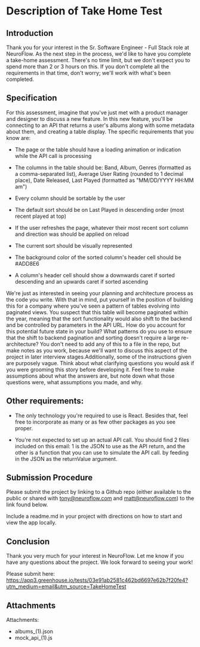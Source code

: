 # Description of Take Home Test 


## Introduction
Thank you for your interest in the Sr. Software Engineer - Full Stack role at NeuroFlow.
As the next step in the process, we'd like to have you complete a take-home assessment.
There's no time limit, but we don't expect you to spend more than 2 or 3 hours on this.
If you don't complete all the requirements in that time, don't worry; we'll work with
what's been completed. 

## Specification
For this assessment, imagine that you've just met with a product
manager and designer to discuss a new feature. In this new feature, you'll be connecting
to an API that returns a user's albums along with some metadata about them, and creating
a table display. The specific requirements that you know are:

- The page or the table should have a loading animation or indication while the API call is processing

- The columns in the table should be: Band, Album, Genres (formatted as a comma-separated list),
Average User Rating (rounded to 1 decimal place), Date Released, Last Played (formatted as "MM/DD/YYYY HH:MM am")

- Every column should be sortable by the user

- The default sort should be on Last Played in descending order (most recent played at top)

- If the user refreshes the page, whatever their most recent sort column and direction was
should be applied on reload

- The current sort should be visually represented

- The background color of the sorted column's header cell should be #ADD8E6

- A column's header cell should show a downwards caret if sorted descending and an upwards
caret if sorted ascending

We're just as interested in seeing your planning and architecture process as the code you write.
With that in mind, put yourself in the position of building this for a company where you've seen
a pattern of tables evolving into paginated views. You suspect that this table will become paginated
within the year, meaning that the sort functionality would also shift to the backend and be controlled
by parameters in the API URL. How do you account for this potential future state in your build? What
patterns do you use to ensure that the shift to backend pagination and sorting doesn't require
a large re-architecture? You don't need to add any of this to a file in the repo, but make notes as you
work, because we'll want to discuss this aspect of the project in later interview stages.Additionally,
some of the instructions given are purposely vague. Think about what clarifying questions you would ask
if you were grooming this story before developing it. Feel free to make assumptions about what the
answers are, but note down what those questions were, what assumptions you made, and why.

## Other requirements:
- The only technology you're required to use is React. Besides that, feel free to incorporate as many or
as few other packages as you see proper.

- You're not expected to set up an actual API call. You should find 2 files included on
this email: 1 is the JSON to use as the API return, and the other is a function that you
can use to simulate the API call. by feeding in the JSON as the returnValue argument.

## Submission Procedure
Please submit the project by linking to a Github repo (either available to the public or shared
with tony@neuroflow.com and matt@neuroflow.com) to the link found below.

Include a readme.md in your project with directions on how to start and view the app locally.

## Conclusion
Thank you very much for your interest in NeuroFlow. Let me know if you have any questions about
the project. We look forward to seeing your work!

Please submit here:
https://app3.greenhouse.io/tests/03e91ab2581c462bd6697e62b7f20fe4?utm_medium=email&utm_source=TakeHomeTest

## Attachments
Attachments:
- albums_(1).json
- mock_api_(1).js
